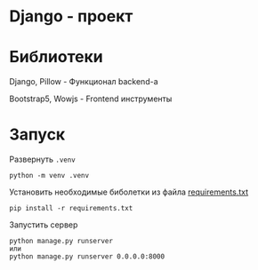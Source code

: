 # Django - проект

# Библиотеки
Django, Pillow - Функционал backend-a 

Bootstrap5, Wowjs - Frontend инструменты  

# Запуск

Развернуть `.venv `

    python -m venv .venv

Установить необходимые биболетки из файла [requirements.txt](requirements.txt)

    pip install -r requirements.txt

Запустить сервер

    python manage.py runserver 
    или
    python manage.py runserver 0.0.0.0:8000